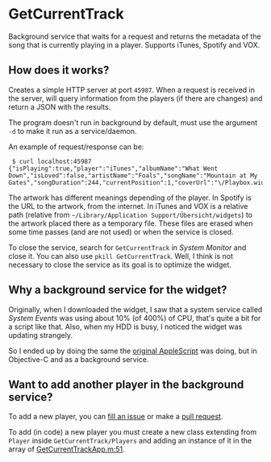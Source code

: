 # GetCurrentTrack

Background service that waits for a request and returns the metadata of the song that is currently playing in a player.
Supports iTunes, Spotify and VOX.

## How does it works?

Creates a simple HTTP server at port `45987`. When a request is received in the server, will query information from the
players (if there are changes) and return a JSON with the results.

The program doesn't run in background by default, must use the argument `-d` to make it run as a service/daemon.

An example of request/response can be:

```
 $ curl localhost:45987
{"isPlaying":true,"player":"iTunes","albumName":"What Went Down","isLoved":false,"artistName":"Foals","songName":"Mountain at My Gates","songDuration":244,"currentPosition":1,"coverUrl":"\/Playbox.widget\/lib\/covere58d3f4f97afdb18.jpg","songChanged":false}
```

The artwork has different meanings depending of the player. In Spotify is the URL to the artwork, from the internet. In
iTunes and VOX is a relative path (relative from `~/Library/Application Support/Übersicht/widgets`) to the artwork placed
there as a temporary file. These files are erased when some time passes (and are not used) or when the service is closed.

To close the service, search for `GetCurrentTrack` in _System Monitor_ and close it. You can also use `pkill GetCurrentTrack`.
Well, I think is not necessary to close the service as its goal is to optimize the widget.

## Why a background service for the widget?

Originally, when I downloaded the widget, I saw that a system service called _System Events_ was using about 10% (of 400%)
of CPU, that's quite a bit for a script like that. Also, when my HDD is busy, I noticed the widget was updating strangely.

So I ended up by doing the same the [original AppleScript][1] was doing, but in Objective-C and as a background service.

## Want to add another player in the background service?

To add a new player, you can [fill an issue][2] or make a [pull request][3].

To add (in code) a new player you must create a new class extending from `Player` inside `GetCurrentTrack/Players` and
adding an instance of it in the array of [GetCurrentTrackApp.m:51][4].

  [1]: https://github.com/Pe8er/Playbox.widget/blob/master/Playbox.widget/lib/Get%20Current%20Track.applescript
  [2]: https://github.com/melchor629/Playbox.widget/issues/new
  [3]: https://github.com/melchor629/Playbox.widget/compare
  [4]: https://github.com/melchor629/Playbox.widget/blob/master/service/GetCurrentTrack/GetCurrentTrackApp.m#L51
